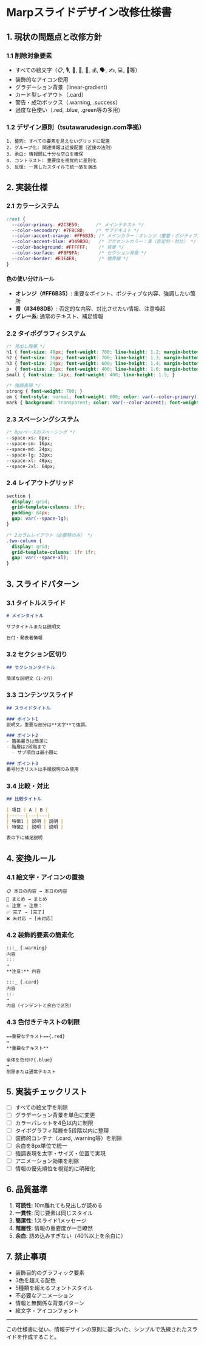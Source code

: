 # Marpスライドデザイン改修仕様書

## 1. 現状の問題点と改修方針

### 1.1 削除対象要素
- すべての絵文字（📋, 🎙️, 👤, 🤖, 🧠, 💰, 🗣️, ✍️, 💻, 🎨等）
- 装飾的なアイコン使用
- グラデーション背景（linear-gradient）
- カード型レイアウト（.card）
- 警告・成功ボックス（.warning, .success）
- 過度な色使い（.red, .blue, .green等の多用）

### 1.2 デザイン原則（tsutawarudesign.com準拠）
```
1. 整列: すべての要素を見えないグリッドに配置
2. グループ化: 関連情報は近接配置（近接の法則）
3. 余白: 情報間に十分な空白を確保
4. コントラスト: 重要度を視覚的に差別化
5. 反復: 一貫したスタイルで統一感を演出
```

## 2. 実装仕様

### 2.1 カラーシステム
```css
:root {
  --color-primary: #2C3E50;      /* メインテキスト */
  --color-secondary: #7F8C8D;    /* サブテキスト */
  --color-accent-orange: #FF6B35; /* メインカラー：オレンジ（重要・ポジティブ） */
  --color-accent-blue: #3498DB;   /* アクセントカラー：青（否定的・対比） */
  --color-background: #FFFFFF;    /* 背景 */
  --color-surface: #F8F9FA;       /* セクション背景 */
  --color-border: #E1E4E8;        /* 境界線 */
}
```

#### 色の使い分けルール
- **オレンジ（#FF6B35）**: 重要なポイント、ポジティブな内容、強調したい箇所
- **青（#3498DB）**: 否定的な内容、対比させたい情報、注意喚起
- **グレー系**: 通常のテキスト、補足情報

### 2.2 タイポグラフィシステム
```css
/* 見出し階層 */
h1 { font-size: 48px; font-weight: 700; line-height: 1.2; margin-bottom: 24px; }
h2 { font-size: 36px; font-weight: 700; line-height: 1.3; margin-bottom: 20px; }
h3 { font-size: 24px; font-weight: 600; line-height: 1.4; margin-bottom: 16px; }
p  { font-size: 18px; font-weight: 400; line-height: 1.6; margin-bottom: 12px; }
small { font-size: 14px; font-weight: 400; line-height: 1.5; }

/* 強調表現 */
strong { font-weight: 700; }
em { font-style: normal; font-weight: 600; color: var(--color-primary); }
mark { background: transparent; color: var(--color-accent); font-weight: 600; }
```

### 2.3 スペーシングシステム
```css
/* 8pxベースのスペーシング */
--space-xs: 8px;
--space-sm: 16px;
--space-md: 24px;
--space-lg: 32px;
--space-xl: 48px;
--space-2xl: 64px;
```

### 2.4 レイアウトグリッド
```css
section {
  display: grid;
  grid-template-columns: 1fr;
  padding: 64px;
  gap: var(--space-lg);
}

/* 2カラムレイアウト（必要時のみ） */
.two-column {
  display: grid;
  grid-template-columns: 1fr 1fr;
  gap: var(--space-xl);
}
```

## 3. スライドパターン

### 3.1 タイトルスライド
```markdown
# メインタイトル

サブタイトルまたは説明文

日付・発表者情報
```

### 3.2 セクション区切り
```markdown
## セクションタイトル

簡潔な説明文（1-2行）
```

### 3.3 コンテンツスライド
```markdown
## スライドタイトル

### ポイント1
説明文。重要な部分は**太字**で強調。

### ポイント2
- 箇条書きは簡潔に
- 階層は2段階まで
  - サブ項目は最小限に

### ポイント3
番号付きリストは手順説明のみ使用
```

### 3.4 比較・対比
```markdown
## 比較タイトル

| 項目 | A | B |
|------|---|---|
| 特徴1 | 説明 | 説明 |
| 特徴2 | 説明 | 説明 |

表の下に補足説明
```

## 4. 変換ルール

### 4.1 絵文字・アイコンの置換
```
📋 本日の内容 → 本日の内容
🎯 まとめ → まとめ
⚠️ 注意 → 注意：
✅ 完了 → [完了]
❌ 未対応 → [未対応]
```

### 4.2 装飾的要素の簡素化
```
:::_ {.warning}
内容
:::
→
**注意:** 内容

:::_ {.card}
内容
:::
→
内容（インデントと余白で区別）
```

### 4.3 色付きテキストの制限
```
==重要なテキスト=={.red}
→
**重要なテキスト**

全体を色付け{.blue}
→
削除または通常テキスト
```

## 5. 実装チェックリスト

- [ ] すべての絵文字を削除
- [ ] グラデーション背景を単色に変更
- [ ] カラーパレットを4色以内に制限
- [ ] タイポグラフィ階層を5段階以内に整理
- [ ] 装飾的コンテナ（.card, .warning等）を削除
- [ ] 余白を8px単位で統一
- [ ] 強調表現を太字・サイズ・位置で実現
- [ ] アニメーション効果を削除
- [ ] 情報の優先順位を視覚的に明確化

## 6. 品質基準

1. **可読性**: 10m離れても見出しが読める
2. **一貫性**: 同じ要素は同じスタイル
3. **簡潔性**: 1スライド1メッセージ
4. **階層性**: 情報の重要度が一目瞭然
5. **余白**: 詰め込みすぎない（40%以上を余白に）

## 7. 禁止事項

- 装飾目的のグラフィック要素
- 3色を超える配色
- 5種類を超えるフォントスタイル
- 不必要なアニメーション
- 情報と無関係な背景パターン
- 絵文字・アイコンフォント

---

この仕様書に従い、情報デザインの原則に基づいた、シンプルで洗練されたスライドを作成すること。